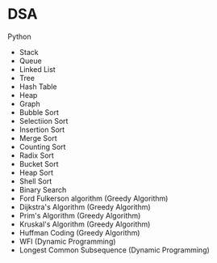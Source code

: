 # DSA
Python
- Stack
- Queue
- Linked List
- Tree
- Hash Table
- Heap
- Graph
- Bubble Sort
- Selectiion Sort
- Insertion Sort
- Merge Sort
- Counting Sort
- Radix Sort
- Bucket Sort
- Heap Sort
- Shell Sort
- Binary Search
- Ford Fulkerson algorithm (Greedy Algorithm)
- Dijkstra's Algorithm (Greedy Algorithm)
- Prim's Algorithm (Greedy Algorithm)
- Kruskal's Algorithm (Greedy Algorithm)
- Huffman Coding (Greedy Algorithm)
- WFI (Dynamic Programming)
- Longest Common Subsequence (Dynamic Programming)